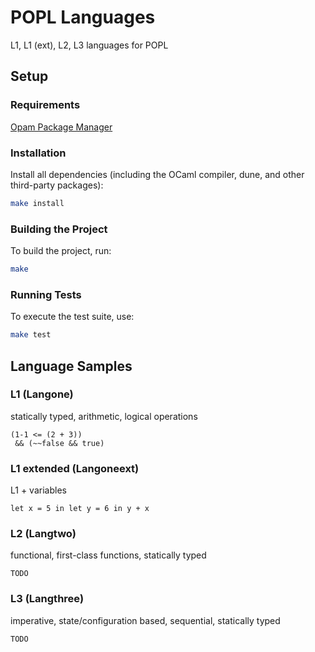 # POPL Languages

L1, L1 (ext), L2, L3 languages for POPL

## Setup

### Requirements

[Opam Package Manager](https://opam.ocaml.org/doc/Install.html#Using-your-system-39-s-package-manager)

### Installation

Install all dependencies (including the OCaml compiler, dune, and other third-party packages):

```sh
make install
```

### Building the Project

To build the project, run:

```sh
make
```

### Running Tests

To execute the test suite, use:

```sh
make test
```

## Language Samples

### L1 (Langone)

statically typed, arithmetic, logical operations

```text
(1-1 <= (2 + 3)) 
 && (~~false && true)
```

### L1 extended (Langoneext)

L1 + variables

```text
let x = 5 in let y = 6 in y + x
```

### L2 (Langtwo)

functional, first-class functions, statically typed

```text
TODO
```

### L3 (Langthree)

imperative, state/configuration based, sequential, statically typed

```text
TODO
```
